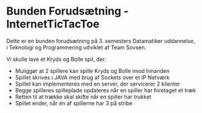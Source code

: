 # Bunden Forudsætning - InternetTicTacToe

Dette er en bunden forudsætning på 3. semesters Datamatiker uddannelse, i Teknologi og Programmering udviklet af Team Sovsen.     

Vi skulle lave et Kryds og Bolle spil, der:

* Muliggør at 2 spillere kan spille Kryds og Bolle imod hinanden
* Spillet skrives i JAVA med brug af Sockets over et IP Netværk
* Spillet kan implementeres med en server, der servicerer 2 klienter
* Begge spilleres spilleplade opdateres når en spiller har foretaget et træk
* Retten til at trække skal skifte når en spiller har trukket
* Spillet ender, når én af spillerne har 3 på stribe
